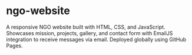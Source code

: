 # ngo-website
A responsive NGO website built with HTML, CSS, and JavaScript.   Showcases mission, projects, gallery, and contact form with EmailJS integration to receive messages via email.   Deployed globally using GitHub Pages.  
